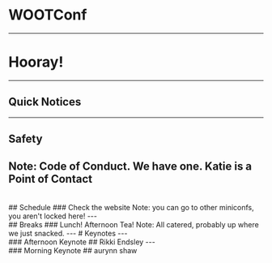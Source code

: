 # WOOTConf <!-- .slide: class="center" -->
---
# Hooray! <!-- .slide: class="center" -->
---

## Quick Notices <!-- .slide: class="center" -->
---
## Safety <!-- .slide: class="center" -->
Note: Code of Conduct. We have one. Katie is a Point of Contact
---
<br> 
## Schedule
### Check the website <!-- .slide: class="center" -->
Note: you can go to other miniconfs, you aren't locked here!
---
<br> 
## Breaks
### Lunch! Afternoon Tea! <!-- .slide: class="center" -->
Note: All catered, probably up where we just snacked.
---
# Keynotes <!-- .slide: class="center" -->
---
<br> 
### Afternoon Keynote <!-- .slide: class="center" -->
## Rikki Endsley
---
<br> 
### Morning Keynote <!-- .slide: class="center" -->
## aurynn shaw <!-- .slide: class="center" -->